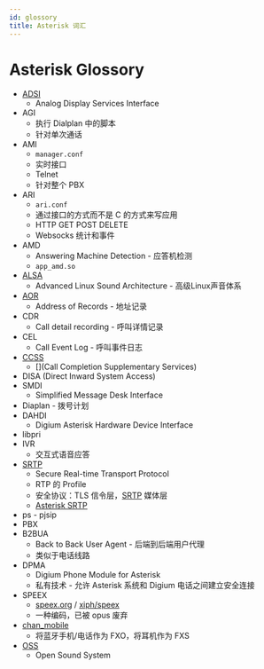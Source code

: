 ```yaml
---
id: glossory
title: Asterisk 词汇
---
```


# Asterisk Glossory
* [ADSI](https://www.voip-info.org/adsi/)
  * Analog Display Services Interface
* AGI
  * 执行 Dialplan 中的脚本
  * 针对单次通话
* AMI
  * `manager.conf`
  * 实时接口
  * Telnet
  * 针对整个 PBX
* ARI
  * `ari.conf`
  * 通过接口的方式而不是 C 的方式来写应用
  * HTTP GET POST DELETE
  * Websocks 统计和事件
* AMD
  * Answering Machine Detection - 应答机检测
  * `app_amd.so`
* [ALSA](https://en.wikipedia.org/wiki/Advanced_Linux_Sound_Architecture)
  * Advanced Linux Sound Architecture - 高级Linux声音体系
* [AOR](https://wiki.asterisk.org/wiki/display/~jcolp/AORs%2C+Contacts%2C+Device+State)
  * Address of Records - 地址记录  
* CDR
  * Call detail recording - 呼叫详情记录
* CEL
  * Call Event Log - 呼叫事件日志
* [CCSS](https://wiki.asterisk.org/wiki/display/AST/Call+Completion+Supplementary+Services+(CCSS))
  * [](Call Completion Supplementary Services)
* DISA (Direct Inward System Access)
* SMDI
  * Simplified Message Desk Interface
* Diaplan - 拨号计划
* DAHDI
  * Digium Asterisk Hardware Device Interface
* libpri
* IVR
  * 交互式语音应答
* [SRTP](https://en.wikipedia.org/wiki/Secure_Real-time_Transport_Protocol)
  * Secure Real-time Transport Protocol
  * RTP 的 Profile
  * 安全协议：TLS 信令层，[SRTP](https://wiki.asterisk.org/wiki/display/AST/Secure+Calling+Tutorial#SecureCallingTutorial-Part2(SRTP)) 媒体层
  * [Asterisk SRTP](https://www.voip-info.org/asterisk-srtp/)
* ps - pjsip
* PBX
* B2BUA
  * Back to Back User Agent - 后端到后端用户代理
  * 类似于电话线路
* DPMA
  * Digium Phone Module for Asterisk
  * 私有技术 - 允许 Asterisk 系统和 Digium 电话之间建立安全连接
* SPEEX
  * [speex.org](https://www.speex.org/) / [xiph/speex](https://github.com/xiph/speex)
  * 一种编码，已被 opus 废弃
* [chan_mobile](https://wiki.asterisk.org/wiki/display/AST/Mobile+Channel)
  * 将蓝牙手机/电话作为 FXO，将耳机作为 FXS
* [OSS](https://en.wikipedia.org/wiki/Open_Sound_System)
  * Open Sound System
